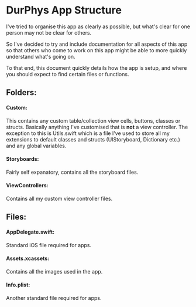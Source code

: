 # DurPhys App Structure
I've tried to organise this app as clearly as possible, but what's clear for one person may not be clear for others.

So I've decided to try and include documentation for all aspects of this app so that others who come to work on this app might be able to more quickly understand what's going on.

To that end, this document quickly details how the app is setup, and where you should expect to find certain files or functions.

## Folders:
#### Custom:
This contains any custom table/collection view cells, buttons, classes or structs. Basically anything I've customised that is **not** a view controller. The exception to this is Utils.swift which is a file I've used to store all my extensions to default classes and structs (UIStoryboard, Dictionary etc.) and any global variables.

#### Storyboards:
Fairly self expanatory, contains all the storyboard files.

#### ViewControllers:
Contains all my custom view controller files.

## Files:
#### AppDelegate.swift:
Standard iOS file required for apps.

#### Assets.xcassets:
Contains all the images used in the app.

#### Info.plist:
Another standard file required for apps.
